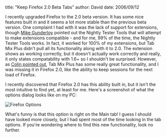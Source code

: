 
title: "Keep Firefox 2.0 Beta Tabs"
author: David
date: 2006/09/12

<p>I recently upgraded Firefox to the 2.0 beta version. It has some nice features built in and it seems a lot more stable than the previous beta version. One complaint I had with it was the lack of support for extensions, though <a href="http://www.larkware.com">Mike Gunderloy</a> pointed out the Nightly Tester Tools that will attempt to make extensions compatible - and for me, 99% of the time, the Nightly Tester Tools works. In fact, it worked for 100% of my extensions, but Tab Mix Plus didn't pull all its functionality along with it to 2.0. The extension shows as working correctly, but it doesn't actually work correctly and really, it only states compatability with 1.6+ so I shouldn't be surprised. However, as <a href="http://feeds.feedburner.com/~r/ColinNeller/~3/21191376/TabMixPlusGetItNow.aspx">Colin pointed out</a>, Tab Mix Plus has some really great functionality, and I was missing it in Firefox 2.0, like the ability to keep sessions for the next load of Firefox.</p> <p>I recently discovered that Firefox 2.0 has this ability built in, but it isn't the most intuitive to find yet, at least for me. Here's a screenshot of what&nbsp;the options dialog&nbsp;looks like on my PC:</p> <p><img alt="Firefox Options" src="http://www.mohundro.com/blog/content/binary/2006-09-13-firefox.png"></p> <p>What's funny is that this option is right on the Main tab! I guess I should have looked more closely, but I had spent most of the time looking in the tab options. If you're wondering where to find this new functionality, look no further.</p>
